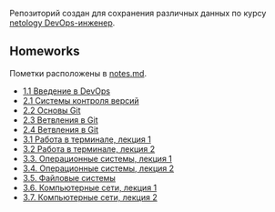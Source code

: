 Репозиторий создан для сохранения различных данных по курсу [netology DevOps-инженер](https://netology.ru/programs/devops).

## Homeworks

Пометки расположены в [notes.md](/src/homework/notes.md).

* [1.1 Введение в DevOps](/src/homework/1.1) 
* [2.1 Системы контроля версий](/src/homework/2.1)
* [2.2 Основы Git](/src/homework/2.2)
* [2.3 Ветвления в Git](/src/homework/2.3)
* [2.4 Ветвления в Git](/src/homework/2.4)
* [3.1 Работа в терминале, лекция 1](/src/homework/3.1)
* [3.2 Работа в терминале, лекция 2](/src/homework/3.2)
* [3.3. Операционные системы, лекция 1](/src/homework/3.3)
* [3.4. Операционные системы, лекция 2](/src/homework/3.4)
* [3.5. Файловые системы](/src/homework/3.5)
* [3.6. Компьютерные сети, лекция 1](/src/homework/3.6)
* [3.7. Компьютерные сети, лекция 2](/src/homework/3.7)
